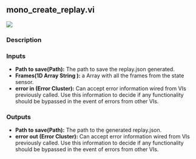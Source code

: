 ## mono_create_replay.vi

<p class="img_container">
<img class="md_img" src="https://github.com/monoDriveIO/documentation/raw/master/WikiPhotos/LV_client/tools/mono__create__replayc.png"   />
</p>

### Description 

### Inputs
- **Path to save(Path):** The path to save the replay.json generated.
- **Frames(1D Array String ):** a Array with all the frames from the state sensor.
- **error in (Error Cluster):** Can accept error information wired from VIs previously called. Use this information to decide if any functionality should be bypassed in the event of errors from other VIs.


### Outputs

- **Path to save(Path):** The path to the generated replay.json. 
- **error out (Error Cluster):** Can accept error information wired from VIs previously called. Use this information to decide if any functionality should be bypassed in the event of errors from other VIs.
